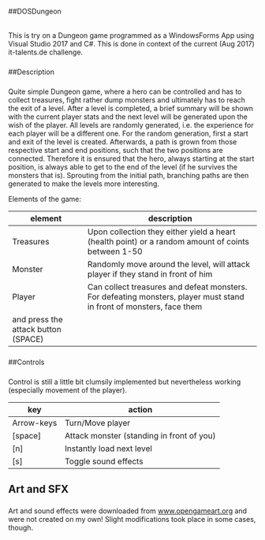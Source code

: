 ######
##DOSDungeon
######

This is try on a Dungeon game programmed as a WindowsForms App using Visual Studio 2017 and C#.
This is done in context of the current (Aug 2017) it-talents.de challenge.

###
##Description
###
Quite simple Dungeon game, where a hero can be controlled and has to collect treasures, fight rather dump monsters and ultimately has to reach the exit of a level. 
After a level is completed, a brief summary will be shown with the current player stats and the next level will be generated upon the wish of the player. 
All levels are randomly generated, i.e. the experience for each player will be a different one. For the random generation, first a start and exit of the level is created. 
Afterwards, a path is grown from those respective start and end positions, such that the two positions are connected. Therefore it is ensured that the hero, 
always starting at the start position, is always able to get to the end of the level (if he survives the monsters that is). 
Sprouting from the initial path, branching paths are then generated to make the levels more interesting. 

Elements of the game:

|element|description|
|--|--|
|Treasures | Upon collection they either yield a heart (health point) or a random amount of coints between 1-50|
|Monster | Randomly move around the level, will attack player if they stand in front of him|
|Player | Can collect treasures and defeat monsters. For defeating monsters, player must stand in front of monsters, face them
and press the attack button (SPACE)|


###
##Controls
###
Control is still a little bit clumsily implemented but nevertheless working (especially movement of the player).

|key|action|
|--|--|
| Arrow-keys | Turn/Move player |
| [space] | Attack monster (standing in front of you) |
| [n] | Instantly load next level |
| [s] | Toggle sound effects |


###
## Art and SFX
###
Art and sound effects were downloaded from www.opengameart.org and were not created on my own! Slight modifications took place in some cases, though.

